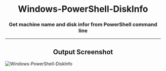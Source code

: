 <h1 align="center">Windows-PowerShell-DiskInfo
</h1>

<h3 align="center">
Get machine name and disk infor from PowerShell command line
</h3>

---

<h2 align="center">Output Screenshot</h2>


![Windows-PowerShell-DiskInfo](https://github.com/lalliexperience/Windows-PowerShell-DiskInfo/screenshots/screnshot.PNG?raw=true)

